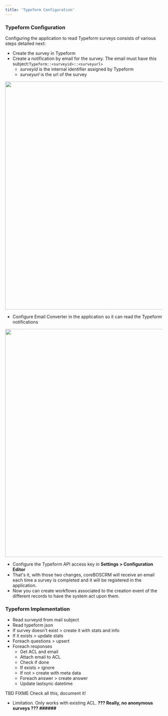 ```yaml
---
title: 'Typeform Configuration'
---
```


### Typeform Configuration

Configuring the application to read Typeform surveys consists of various
steps detailed next:

-   Create the survey in Typeform
-   Create a notification by email for the survey. The email must have
    this subject:`Typeform::<surveyid>::<surveyurl>`
    -   *surveyid* is the internal identifier assigned by Typeform
    -   *surveyurl* is the url of the survey

<img src="/en/integrations/typeform/cbcrm_survey_typeform_config.png" class="align-center" width="730" />

-   Configure Email Converter in the application so it can read the
    Typeform notifications

<img src="/en/integrations/typeform/cbcrm_typeform_scanner_config.png" class="align-center" width="730" />

-   Configure the Typeform API access key in **Settings &gt;
    Configuration Editor**
-   That's it, with those two changes, coreBOSCRM will receive an email
    each time a survey is completed and it will be registered in the
    application.
-   Now you can create workflows associated to the creation event of the
    different records to have the system act upon them.

### Typeform Implementation

-   Read surveyid from mail subject
-   Read typeform json
-   If survey doesn't exist &gt; create it with stats and info
-   If it exists &gt; update stats
-   Foreach questions &gt; upsert
-   Foreach responses
    -   Get ACL and email
    -   Attach email to ACL
    -   Check if done
    -   If exists &gt; ignore
    -   If not &gt; create with meta data
    -   Foreach answer &gt; create answer
    -   Update lastsync datetime

TBD FIXME Check all this, document it!

-   Limitation. Only works with existing ACL. **??? Really, no anonymous
    surveys ??? \#\#\#\#\#\#**
